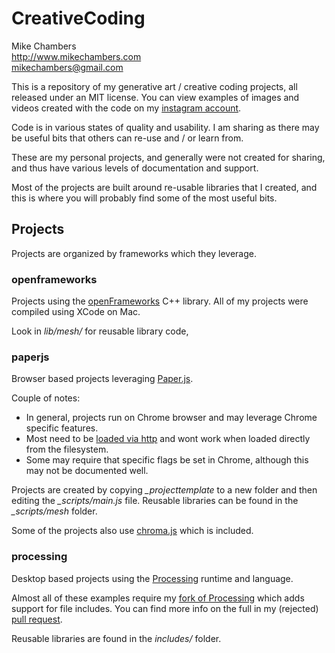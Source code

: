 CreativeCoding
=============

Mike Chambers  
http://www.mikechambers.com  
mikechambers@gmail.com  

This is a repository of my generative art / creative coding projects, all released under an MIT license. You can view examples of images and videos created with the code on my [instagram account](https://www.instagram.com/mesh2325/).

Code is in various states of quality and usability. I am sharing as there may be useful bits that others can re-use and / or learn from.

These are my personal projects, and generally were not created for sharing, and thus have various levels of documentation and support.

Most of the projects are built around re-usable libraries that I created, and this is where you will probably find some of the most useful bits. 

## Projects

Projects are organized by frameworks which they leverage.

### openframeworks

Projects using the [openFrameworks](http://openframeworks.cc/) C++ library. All of my projects were compiled using XCode on Mac.

Look in *lib/mesh/* for reusable library code,

### paperjs

Browser based projects leveraging [Paper.js](http://paperjs.org/).

Couple of notes:

* In general, projects run on Chrome browser and may leverage Chrome specific features.
* Most need to be [loaded via http](http://www.mikechambers.com/blog/2012/04/08/simple-http-server-for-local-testing/) and wont work when loaded directly from the filesystem.
* Some may require that specific flags be set in Chrome, although this may not be documented well.

Projects are created by copying *_projecttemplate* to a new folder and then editing the *_scripts/main.js* file. Reusable libraries can be found in the *_scripts/mesh* folder.

Some of the projects also use [chroma.js](https://github.com/gka/chroma.js/) which is included.

### processing

Desktop based projects using the [Processing](https://processing.org/) runtime and language.

Almost all of these examples require my [fork of Processing](https://github.com/mikechambers/processing) which adds support for file includes. You can find more info on the full in my (rejected) [pull request](https://github.com/processing/processing/issues/2788).

Reusable libraries are found in the *includes/* folder.

